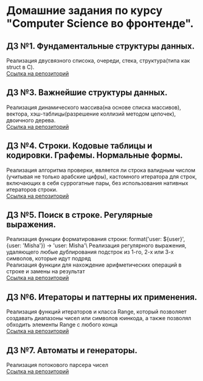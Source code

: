 # Домашние задания по курсу "Computer Science во фронтенде".

## ДЗ  №1. Фундаментальные структуры данных.
Реализация двусвязного списока, очереди, стека, структура(типа как struct в C).\
[Ссылка на репозиторий](https://github.com/misbiheyv/data-structures)

## ДЗ  №3. Важнейшие структуры данных.
Реализация динамического массива(на основе списка массивов), вектора, хэш-таблицы(разрешение коллизий методом цепочек), двоичного дерева.\
[Ссылка на репозиторий](https://github.com/misbiheyv/data-structures)

## ДЗ  №4. Строки. Кодовые таблицы и кодировки. Графемы. Нормальные формы.
Реализация алгоритма проверки, является ли строка валидным числом (учитывая не только арабские цифры), 
кастомного итератора для строк, включающих в себя суррогатные пары, без использования нативных итераторов строки.\
[Ссылка на репозиторий](https://github.com/misbiheyv/CS-in-frontend/tree/master/HW4)

## ДЗ  №5. Поиск в строке. Регулярные выражения.
Реализация функции форматирования строки: format('user: ${user}', {user: 'Misha'}) -> 'user: Misha'\ 
Реализация регулярного выражения, удаляющего любые дублирования подстрок из 1-го, 2-х или 3-х символов, которые идут подряд\
Реализация функции для нахождение арифметических операций в строке и замены на результат\
[Ссылка на репозиторий](https://github.com/misbiheyv/CS-in-frontend/tree/master/HW5)

## ДЗ  №6. Итераторы и паттерны их применения.
Реализация функций итераторов и класса Range, который позволяет создавать диапазоны чисел или символов юинкода, а также позволял обходить элементы Range с любого конца\
[Ссылка на репозиторий](https://github.com/misbiheyv/CS-in-frontend/tree/master/HW6)

## ДЗ  №7. Автоматы и генераторы.
Реализация потокового парсера чисел\
[Ссылка на репозиторий](https://github.com/misbiheyv/CS-in-frontend/tree/master/HW7)
